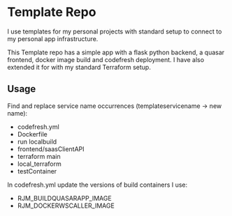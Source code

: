 # Template Repo

I use templates for my personal projects with standard setup to connect to
my personal app infrastructure.

This Template repo has a simple app with a flask python backend, a quasar frontend, docker image build and codefresh deployment.
I have also extended it for with my standard Terraform setup.

## Usage

Find and replace service name occurrences (templateservicename -> new name):

 - codefresh.yml
 - Dockerfile
 - run localbuild
 - frontend/saasClientAPI
 - terraform main
 - local_terraform
 - testContainer

In codefresh.yml update the versions of build containers I use:
 - RJM_BUILDQUASARAPP_IMAGE
 - RJM_DOCKERWSCALLER_IMAGE

